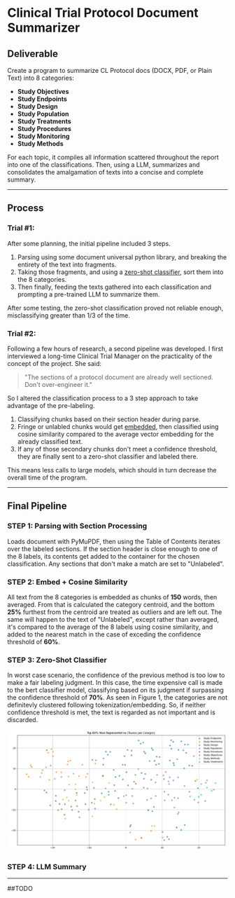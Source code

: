 # Clinical Trial Protocol Document Summarizer

## Deliverable

Create a program to summarize CL Protocol docs (DOCX, PDF, or Plain Text) into 8 categories:
- **Study Objectives**
- **Study Endpoints**
- **Study Design**
- **Study Population**
- **Study Treatments**
- **Study Procedures**
- **Study Monitoring**
- **Study Methods**

For each topic, it compiles all information scattered throughout the report into one of the classifications. Then, using a LLM, summarizes and consolidates the amalgamation of texts into a concise and complete summary. 

---

## Process

### Trial #1:

After some planning, the initial pipeline included 3 steps.
1. Parsing using some document universal python library, and breaking the entirety of the text into fragments.
2. Taking those fragments, and using a [zero-shot classifier](https://joeddav.github.io/blog/2020/05/29/ZSL.html), sort them into the 8 categories. 
3. Then finally, feeding the texts gathered into each classification and prompting a pre-trained LLM to summarize them. 

After some testing, the zero-shot classification proved not reliable enough, misclassifying greater than 1/3 of the time.

### Trial #2:

Following a few hours of research, a second pipeline was developed. I first interviewed a long-time Clinical 
Trial Manager on the practicality of the concept of the project. She said:

>"The sections of a protocol document are already well sectioned. Don't over-engineer it."

So I altered the classification process to a 3 step approach to take advantage of the pre-labeling.
1. Classifying chunks based on their section header during parse. 
2. Fringe or unlabled chunks would get [embedded](https://www.datacamp.com/blog/what-is-text-embedding-ai), then classified using cosine similarity compared to the average vector embedding for the already classified text. 
3. If any of those secondary chunks don't meet a confidence threshold, they are finally sent to a zero-shot classifier and labeled there.

This means less calls to large models, which should in turn decrease the overall time of the program.

---

## Final Pipeline

### STEP 1: Parsing with Section Processing

Loads document with PyMuPDF, then using the Table of Contents iterates over the labeled sections. If the section header is close enough to one of the 8 labels, its contents get added to the container for the chosen classification. Any sections that don't make a match are set to "Unlabeled". 

### STEP 2: Embed + Cosine Similarity

All text from the 8 categories is embedded as chunks of **150** words, then averaged. From that is calculated the category centroid, and the bottom **25%** furthest from the centroid are treated as outliers and are left out. The same will happen to the text of "Unlabeled", except rather than averaged, it's compared to the average of the 8 labels using cosine similarity, and added to the nearest match in the case of exceding the confidence threshold of **60%**. 

### STEP 3: Zero-Shot Classifier

In worst case scenario, the confidence of the previous method is too low to make a fair labeling judgment. In this case, the time expensive call is made to the bert classifier model, classifying based on its judgment if surpassing the confidence threshold of **70%**. As seen in Figure 1, the categories are not definitevly clustered following tokenization/embedding. So, if neither confidence threshold is met, the text is regarded as not important and is discarded.

![Figure 1](cl_em.png)

### STEP 4: LLM Summary


---

##TODO

